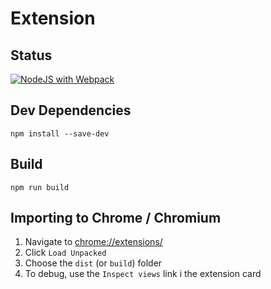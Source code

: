 # Extension
## Status
[![NodeJS with Webpack](https://github.com/chess-boom/extension/actions/workflows/webpack.yml/badge.svg)](https://github.com/chess-boom/extension/actions/workflows/webpack.yml)
## Dev Dependencies

```
npm install --save-dev
```

## Build

```
npm run build
```

## Importing to Chrome / Chromium

  1. Navigate to [chrome://extensions/](chrome://extensions/)
  2. Click `Load Unpacked`
  3. Choose the `dist` (or `build`) folder
  4. To debug, use the `Inspect views` link i the extension card
